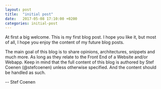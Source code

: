 ```yaml
---
layout: post
title:  "initial post"
date:   2017-05-08 17:10:00 +0200
categories: initial-post
---
```


At first a big welcome. This is my first blog post. I hope you like it, but most of all, I hope you enjoy the content of my future blog posts.

The main goal of this blog is to share opinions, architectures, snippets and much more. As long as they relate to the Front End of a Website and/or Webapp. Keep in mind that the full content of this blog is authored by Stef Coenen (@stefcoenen) unless otherwise specified. And the content should be handled as such.

--
Stef Coenen
